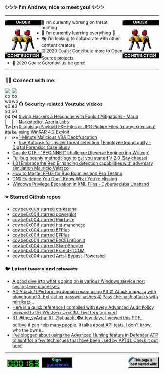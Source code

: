 ### ✨✨✨ I'm Andrew, nice to meet you! ✨✨✨

---
<img align="left" width="120px" src="https://raw.githubusercontent.com/cowbe0x004/cowbe0x004/master/images/image004.gif" />
<img align="right" width="120px" src="https://raw.githubusercontent.com/cowbe0x004/cowbe0x004/master/images/image004.gif" />

- 📖 I’m currently working on threat hunting
- 📘 I’m currently learning everything 🤣
- 🎭 I’m looking to collaborate with other content creators
- ☑️ 2020 Goals: Contribute more to Open Source projects
- 🦠 2020 Goals: Coronavirus be gone!

---

### 🤝🏽 Connect with me:
[<img align="left" alt="cowbe0x004 | Twitter" width="22px" src="https://cdn.jsdelivr.net/npm/simple-icons@v3/icons/twitter.svg" />][twitter]
[<img align="left" alt="cowbe0x004 | LinkedIn" width="22px" src="https://cdn.jsdelivr.net/npm/simple-icons@v3/icons/linkedin.svg" />][linkedin]

<!--
[<img align="left" alt="cowbe0x004.com" width="22px" src="https://raw.githubusercontent.com/iconic/open-iconic/master/svg/globe.svg" />][website]
[<img align="left" alt="cowbe0x004 | YouTube" width="22px" src="https://cdn.jsdelivr.net/npm/simple-icons@v3/icons/youtube.svg" />][youtube]
[<img align="left" alt="cowbe0x004 | Instagram" width="22px" src="https://cdn.jsdelivr.net/npm/simple-icons@v3/icons/instagram.svg" />][instagram]
-->

<br />

### 📺 Security related Youtube videos
<!-- YOUTUBE:START -->
- [Giving Hackers a Headache with Exploit Mitigations - Maria Markstedter, Azeria Labs](https://www.youtube.com/watch?v=riQ-WyYrxh4)
- [Disguising Payload EXE Files as JPG Picture Files (or any extension) using WinRAR 4.2 Exploit](https://www.youtube.com/watch?v=ARRI4ZVHz5E)
- [1-Minute Malicious VBA Deobfuscation](https://www.youtube.com/watch?v=K6oWLWhU8V4)
- [Use Autopsy for Insider threat detection | Employee found guilty -Digital Forensics Case Study](https://www.youtube.com/watch?v=KYQSrNdNmj4)
- [Google CTF - "BEGINNER" challenge [Reverse Engineering Writeup]](https://www.youtube.com/watch?v=rBYrQ1OEhik)
- [Full bug bounty methodology to get you started V 2.0 (Say cheese)](https://www.youtube.com/watch?v=4q22s743hrI)
- [1 01 Embrace the Red Enhancing detection capabilities with adversary simulation Mauricio Velazco](https://www.youtube.com/watch?v=8JFP1wj37Vk)
- [How to Master FFUF for Bug Bounties and Pen Testing](https://www.youtube.com/watch?v=iLFkxAmwXF0)
- [DNS Evidence  You Don’t Know What You’re Missing](https://www.youtube.com/watch?v=mZrNLZAdTTA)
- [Windows Privilege Escalation in XML Files - Cyberseclabs Unattend](https://www.youtube.com/watch?v=ufKy_OMFMKw)
<!-- YOUTUBE:END -->

### ⭐ Starred Github repos
<!-- GITHUB_STAR:START -->
- [cowbe0x004 starred ctf-katana](https://github.com/JohnHammond/ctf-katana)
- [cowbe0x004 starred powerglot](https://github.com/mindcrypt/powerglot)
- [cowbe0x004 starred RmiTaste](https://github.com/STMSolutions/RmiTaste)
- [cowbe0x004 starred hot-manchego](https://github.com/FortyNorthSecurity/hot-manchego)
- [cowbe0x004 starred EPPlus](https://github.com/EPPlusSoftware/EPPlus)
- [cowbe0x004 starred EPPlus](https://github.com/JanKallman/EPPlus)
- [cowbe0x004 starred EXCELntDonut](https://github.com/FortyNorthSecurity/EXCELntDonut)
- [cowbe0x004 starred SharpShooter](https://github.com/mdsecactivebreach/SharpShooter)
- [cowbe0x004 starred Excel4-DCOM](https://github.com/outflanknl/Excel4-DCOM)
- [cowbe0x004 starred Amsi-Bypass-Powershell](https://github.com/S3cur3Th1sSh1t/Amsi-Bypass-Powershell)
<!-- GITHUB_STAR:END -->

### 🐦 Latest tweets and retweets
<!-- TWEETS:START -->
- [A good dive into what's going on in various Windows service host svchost.exe processes.](https://twitter.com/dragosr/status/1310432810520293379)
- [AD Attack 1) Performing domain recon using PS  2) Attack mapping with bloodhound  3) Extracting passwd hashes   4) Pass-the-hash attacks with mimikatz...](https://twitter.com/CyberWarship/status/1309127376283013120)
- [Here is a quick reference I compiled with every Advanced Audit Policy mapped to the Windows EventID. Feel free to share!](https://twitter.com/Ben0xA/status/1308455521385615360)
- [RT @the_vyAdha: RT @ofjaaah: 👽A few days, I viewed this PDF, I believe it can help many people. It talks about API tests. I don't know who the owne...](https://twitter.com/infosecsanyam/status/1307576619901554688)
- [I've blogged about using the Advanced Hunting feature in Defender ATP to hunt for a few techniques that have been used by APT41. Check it out here!](https://twitter.com/DebugPrivilege/status/1306894984923275264)
<!-- TWEETS:END -->

---

[<img align="left" width="120px" src="https://raw.githubusercontent.com/cowbe0x004/cowbe0x004/master/images/visitors.gif" />][visitor]
[<img align="left" alt="Sign My Guestbook" width="100px" src="https://raw.githubusercontent.com/cowbe0x004/cowbe0x004/master/images/sign_guest_book.gif" />][guestbook]
[<img align="right" width="100px" src="https://raw.githubusercontent.com/cowbe0x004/cowbe0x004/master/images/netscape.gif" />][netscape]


[website]: https://cowbe0x004.com
[twitter]: https://twitter.com/cowbe0x004
[youtube]: https://youtube.com/
[instagram]: https://instagram.com/
[linkedin]: https://www.linkedin.com/in/anhuang/
[guestbook]: https://github.com/cowbe0x004/cowbe0x004/issues
[netscape]: https://github.com/cowbe0x004/cowbe0x004
[visitor]: https://github.com/cowbe0x004/cowbe0x004
